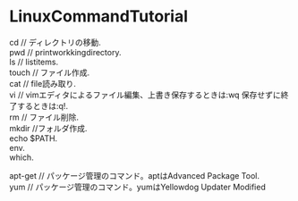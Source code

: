 # LinuxCommandTutorial
cd // ディレクトリの移動.  
pwd // printworkkingdirectory.   
ls // listitems.  
touch // ファイル作成.  
cat // file読み取り.  
vi // vimエディタによるファイル編集、上書き保存するときは:wq 保存せずに終了するときは:q!.  
rm // ファイル削除.  
mkdir //フォルダ作成.  
echo $PATH.  
env.  
which.  

apt-get // パッケージ管理のコマンド。aptはAdvanced Package Tool.  
yum // パッケージ管理のコマンド。yumはYellowdog Updater Modified


